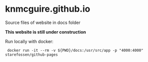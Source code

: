 # knmcguire.github.io

Source files of website in docs folder

**This website is still under construction**

Run locally with docker: 

```
 docker run -it --rm -v ${PWD}/docs:/usr/src/app -p "4000:4000" starefossen/github-pages
```